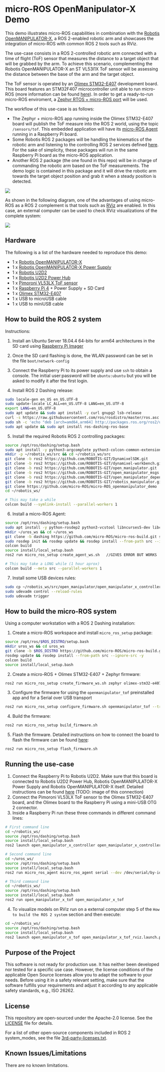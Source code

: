 # micro-ROS OpenManipulator-X Demo

This demo illustrates micro-ROS capabilities in combination with the
[Robotis OpenMANIPULATOR-X](http://emanual.robotis.com/docs/en/platform/openmanipulator_x/overview/), a ROS 2-enabled
robotic arm and showcases the integration of micro-ROS with common ROS 2 tools such as RViz. 

The use-case consists in a ROS 2-controlled robotic arm connected with a time of flight (ToF) sensor that
measures the distance to a target object that will be grabbed by the arm. To achieve this scenario, complementing
the Robotis OpenMANIPULATOR-X an ST VL53l1X ToF sensor will be assessing the distance between the base of the arm and
the target object.

The ToF sensor is operated by an
[Olimex STM32-E407](https://www.olimex.com/Products/ARM/ST/STM32-E407/open-source-hardware) development board. 
This board features an STM32F407 microcontroller unit able to run micro-ROS
(more information can be found [here](https://micro-ros.github.io/docs/overview/hardware/)).
In order to get a ready-to-run micro-ROS enviroment, a
[Zephyr RTOS + micro-ROS port](https://micro-ros.github.io/docs/tutorials/advanced/zephyr/zephyr_getting_started/)
will be used. 

The workflow of this use-case is as follows: 
 - The Zephyr + micro-ROS app running inside the Olimex STM32-E407 board will publish the ToF measure into the ROS 2
   world, using the topic `/sensors/tof`. This embedded application will have its
   [micro-ROS Agent](https://micro-ros.github.io/docs/overview/) running in a Raspberry Pi board.
 - Some Robotis ROS 2 packages will be handling the kinematics of the robotic arm and listening to the
   controlling ROS 2 services defined
   [here](http://emanual.robotis.com/docs/en/platform/openmanipulator_x/ros2_controller_package/#service).
   For the sake of simplicity, these packages will run in the same Raspberry Pi board as the micro-ROS application.
 - Another ROS 2 package (the one found in this repo) will be in charge of commanding the robotic arm based on the ToF
   measurements. The demo logic is contained in this package and it will drive the robotic arm towards the target object
   position and grab it when a steady position is detected.

![](http://www.plantuml.com/plantuml/proxy?cache=no&src=https://raw.githubusercontent.com/micro-ROS/micro-ROS_openmanipulator_demo/master/assets/diagrams/usecase_diagram.puml)

As shown in the following diagram, one of the advantages of using micro-ROS as a ROS 2 complement is that tools such
as [RViz](http://wiki.ros.org/rviz) are enabled. In this case, an external computer can be used to check RViz
visualizations of the complete system: 

![](https://raw.githubusercontent.com/micro-ROS/micro-ROS_openmanipulator_demo/master/assets/images/diagram1.png)
<!-- ![](http://www.plantuml.com/plantuml/proxy?cache=no&src=https://raw.githubusercontent.com/micro-ROS/micro-ROS_openmanipulator_demo/master/assets/diagrams/entities_diagram.puml) -->


## Hardware

The following is a list of the hardware needed to reproduce this demo:

* 1 x [Robotis OpenMANIPULATOR-X](http://www.robotis.us/openmanipulator-x/)
* 1 x [Robotis OpenMANIPULATOR-X Power Supply](http://www.robotis.us/smps-12v-5a-ps-10-us-110v/)
* 1 x [Robotis U2D2](http://www.robotis.us/u2d2/)
* 1 x [Robotis U2D2 Power Hub](http://emanual.robotis.com/docs/en/parts/interface/u2d2_power_hub/)
* 1 x [Pimoroni VL53LX ToF sensor](https://shop.pimoroni.com/products/vl53l1x-breakout)
* 1 x [Raspberry Pi 4](https://www.raspberrypi.org/products/raspberry-pi-4-model-b/) + Power Supply + SD Card
* 1 x [Olimex STM32-E407](https://www.olimex.com/Products/ARM/ST/STM32-E407/open-source-hardware)
* 1 x USB to microUSB cable
* 1 x USB to miniUSB cable


## How to build the ROS 2 system 

Instructions:

 1. Install an Ubuntu Server 18.04.4 64-bits for arm64 architectures in the SD card using
    [Raspberry Pi Imager](https://www.raspberrypi.org/downloads/)
 2. Once the SD card flashing is done, the WLAN password can be set in the file `boot/network-config` 
 3. Connect the Raspberry Pi to its power supply and use `ssh` to obtain a console.
    The initial user:password will be `ubuntu:ubuntu` but you will be asked to modify it after the first login.

 4. Install ROS 2 Dashing release:

```bash
sudo locale-gen en_US en_US.UTF-8
sudo update-locale LC_ALL=en_US.UTF-8 LANG=en_US.UTF-8
export LANG=en_US.UTF-8
sudo apt update && sudo apt install -y curl gnupg2 lsb-release
curl -s https://raw.githubusercontent.com/ros/rosdistro/master/ros.asc | sudo apt-key add -
sudo sh -c 'echo "deb [arch=amd64,arm64] http://packages.ros.org/ros2/ubuntu `lsb_release -cs` main" > /etc/apt/sources.list.d/ros2-latest.list'
sudo apt update && sudo apt install ros-dashing-ros-base
```
 5. Install the required Robotis ROS 2 controlling packages:
   
```bash
source /opt/ros/dashing/setup.bash 
sudo apt install -y python3-argcomplete python3-colcon-common-extensions libboost-system-dev
mkdir -p ~/robotis_ws/src && cd ~/robotis_ws/src
git clone -b ros2 https://github.com/ROBOTIS-GIT/DynamixelSDK.git  
git clone -b ros2 https://github.com/ROBOTIS-GIT/dynamixel-workbench.git  
git clone -b ros2 https://github.com/ROBOTIS-GIT/open_manipulator.git  
git clone -b ros2 https://github.com/ROBOTIS-GIT/open_manipulator_msgs.git  
git clone -b ros2 https://github.com/ROBOTIS-GIT/open_manipulator_dependencies.git  
git clone -b ros2 https://github.com/ROBOTIS-GIT/robotis_manipulator.git 
git clone https://github.com/micro-ROS/micro-ROS_openmanipulator_demo
cd ~/robotis_ws/

# This may take a while
colcon build --symlink-install --parallel-workers 1
```
 6. Install a micro-ROS Agent:

```bash
source /opt/ros/dashing/setup.bash 
sudo apt install -y python-rosdep2 python3-vcstool libncurses5-dev libcurl4-openssl-dev libasio-dev clang-tidy
mkdir ~/uros_ws && cd ~/uros_ws
git clone -b dashing https://github.com/micro-ROS/micro-ros-build.git src/micro-ros-build   #USE feature/agent_lite BRANCH
sudo rosdep init && rosdep update && rosdep install --from-path src --ignore-src -y
colcon build
source install/local_setup.bash
ros2 run micro_ros_setup create_agent_ws.sh   //GIVES ERROR BUT WORKS

# This may take a LONG while (1 hour aprox)
colcon build --meta src --parallel-workers 1
```

 7. Install some USB devices rules:

```bash
sudo cp ~/robotis_ws/src/open_manipulator/open_manipulator_x_controller/99-open-manipulator-cdc.rules /etc/udev/rules.d/
sudo udevadm control --reload-rules
sudo udevadm trigger
```

## How to build the micro-ROS system 

Using a computer workstation with a ROS 2 Dashing installation:

 1. Create a micro-ROS workspace and install `micro_ros_setup` package:

```bash
source /opt/ros/$ROS_DISTRO/setup.bash
mkdir uros_ws && cd uros_ws
git clone -b $ROS_DISTRO https://github.com/micro-ROS/micro-ros-build.git src/micro-ros-build
rosdep update && rosdep install --from-path src --ignore-src -y
colcon build
source install/local_setup.bash
```

 2. Create a micro-ROS + Olimex STM32-E407 + Zephyr firmware:

```bash
ros2 run micro_ros_setup create_firmware_ws.sh zephyr olimex-stm32-e407
```

 3. Configure the firmware for using the `openmanipulator_tof` preinstalled app and for a Serial over USB transport

```bash
ros2 run micro_ros_setup configure_firmware.sh openmanipulator_tof --transport serial-usb
```

 4. Build the firmware:

```bash
ros2 run micro_ros_setup build_firmware.sh
```

 5. Flash the firmware. Detailed instructions on how to connect the board to flash the firmware can be found [here](https://micro-ros.github.io/docs/tutorials/advanced/zephyr/zephyr_getting_started/):

```bash
ros2 run micro_ros_setup flash_firmware.sh
```

## Running the use-case 

 1. Connect the Raspberry Pi to Robotis U2D2. Make sure that this board is connected to Robotis U2D2 Power Hub,
    Robotis OpenMANIPULATOR-X Power Supply and Robotis OpenMANIPULATOR-X itself.
    Detailed instructions can be found
    [here](http://emanual.robotis.com/docs/en/platform/openmanipulator_x/ros2_setup/#ros-setup)
    (TODO: image of this connection) 
 2. Connect the Pimoroni VL53LX ToF sensor to the Olimex STM32-E407 board, and the Olimex board to the Raspberry Pi
    using a mini-USB OTG 2 connector.
 3. Inside a Raspberry Pi run these three commands in different command lines:

```bash
# First command line
cd ~/robotis_ws/
source /opt/ros/dashing/setup.bash
source install/local_setup.bash
ros2 launch open_manipulator_x_controller open_manipulator_x_controller.launch.py  

# Second command line
cd ~/uros_ws/
source /opt/ros/dashing/setup.bash
source install/local_setup.bash
ros2 run micro_ros_agent micro_ros_agent serial --dev /dev/serial/by-id/usb-ZEPHYR_Zephyr_CDC_ACM_sample_3536510100290035-if00 -v6

# Third command line
cd ~/robotis_ws/
source /opt/ros/dashing/setup.bash
source install/local_setup.bash
ros2 run open_manipulator_x_tof open_manipulator_x_tof  
```
 
 4. To visualize models on RViz run on a external computer step 5 of the `How to build the ROS 2 system` section and
 then execute:

```bash
cd ~/robotis_ws/
source /opt/ros/dashing/setup.bash
source install/local_setup.bash
ros2 launch open_manipulator_x_tof open_manipulator_x_tof_rviz.launch.py
```

## Purpose of the Project

This software is not ready for production use. It has neither been developed nor
tested for a specific use case. However, the license conditions of the
applicable Open Source licenses allow you to adapt the software to your needs.
Before using it in a safety relevant setting, make sure that the software
fulfills your requirements and adjust it according to any applicable safety
standards, e.g., ISO 26262.

## License

This repository are open-sourced under the Apache-2.0 license. See the
[LICENSE](LICENSE) file for details.

For a list of other open-source components included in ROS 2 system_modes,
see the file [3rd-party-licenses.txt](3rd-party-licenses.txt).

## Known Issues/Limitations

There are no known limitations.